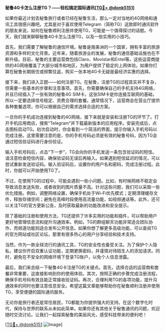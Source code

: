 **秘鲁4G卡怎么注册TG？——轻松搞定国际通讯[[TG💪+ @donk5151](https://t.me/s/donk5151)]**

如果你最近计划去秘鲁旅行或者已经在秘鲁生活，那么一定对当地的4G网络和通讯工具很感兴趣吧。尤其是对于喜欢使用Telegram（简称TG）这款即时通讯软件的朋友来说，如何在秘鲁顺利注册并使用TG，可能是一个值得探讨的话题。今天，我们就来聊聊秘鲁4G卡怎么注册TG，以及一些实用的小技巧。

首先，我们需要了解秘鲁的通信环境。秘鲁是南美洲的一个国家，拥有丰富的旅游资源和多样的文化背景。近年来，随着旅游业的发展，秘鲁的通信基础设施也在不断升级。目前，秘鲁的主要运营商包括Claro、Movistar和Entel等。这些运营商提供的4G网络覆盖了大部分城市和地区，为用户提供了稳定的上网体验。如果你打算在秘鲁长期居住或频繁往返，购买一张本地4G卡无疑是最经济实惠的选择。

接下来，我们进入正题——如何注册TG。在秘鲁，注册TG的过程其实并不复杂，但需要一些基本的步骤和注意事项。首先，你需要确保自己的手机支持4G网络，并且已经插入了一张有效的秘鲁4G SIM卡。这张SIM卡是你连接互联网的基础，所以一定要选择信号稳定、资费合理的套餐。通常情况下，运营商会在营业厅提供各种套餐选项，你可以根据自己的需求选择合适的方案。

一旦你的手机成功连接到秘鲁的4G网络，接下来就是安装和注册TG的环节了。打开手机应用商店，搜索“Telegram”并下载最新版本的应用程序。安装完成后，点击图标启动TG。初次启动时，你会看到一个简洁的界面，提示你输入手机号码以完成注册。这里需要注意的是，你的手机号码必须是有效的秘鲁号码，因为TG会通过短信验证码进行身份验证。

输入手机号码后，点击“下一步”，TG会向你的手机发送一条包含验证码的短信。请注意检查短信内容，确保验证码无误后再输入。如果遇到短信延迟的情况，可以尝试重新发送验证码。输入验证码后，设置你的用户名和密码，完成注册过程。此时，你就可以开始使用TG了。

不过，在使用TG的过程中，可能会遇到一些小问题。比如，有时候网络不稳定会导致消息发送失败，或者收到的图片质量不高。针对这些问题，我们可以采取一些优化措施。例如，调整网络设置，确保手机处于Wi-Fi优先模式；定期清理缓存文件，释放存储空间；避免在高峰时段使用高流量功能，如视频通话等。此外，还可以关注TG的官方更新公告，及时获取最新的功能改进和安全提示。

除了基础的注册和使用方法，TG还提供了许多实用的功能和插件，可以帮助用户更好地管理信息流和提升沟通效率。例如，TG的群组聊天功能非常适合团队协作，而频道功能则适合发布公开信息。如果你想了解更多高级功能，可以查阅TG的官方网站或社区论坛，那里有很多热心的用户分享经验和技术支持。

当然，作为一款全球流行的通讯工具，TG的安全性也备受关注。为了保护个人隐私，建议你开启双重认证功能，定期更换密码，并谨慎对待陌生人的添加请求。同时，避免在不安全的网络环境下登录TG账户，以免个人信息泄露。

最后，我们来总结一下秘鲁4G卡注册TG的关键点。首先，选择合适的运营商和套餐非常重要，这直接影响到你的使用体验。其次，按照正确的步骤完成注册流程，确保手机号码有效且能正常接收验证码。再次，合理利用TG的各项功能，提升沟通效率的同时也要注意信息安全。希望这篇文章能够帮助你在秘鲁顺利注册并使用TG，享受便捷的国际通讯服务。

无论你是旅行者还是常住居民，TG都能为你提供强大的支持。在这个数字化时代，保持与世界的联系从未如此简单。如果你还有其他关于秘鲁通讯的问题，欢迎随时交流讨论。让我们一起探索秘鲁的美丽风光，感受科技带来的便利吧！

[[TG💪+ @donk5151](https://t.me/s/donk5151) ![Image](https://i.postimg.cc/rwNCRYN7/Snipaste-2025-04-30-17-27-05.png)]